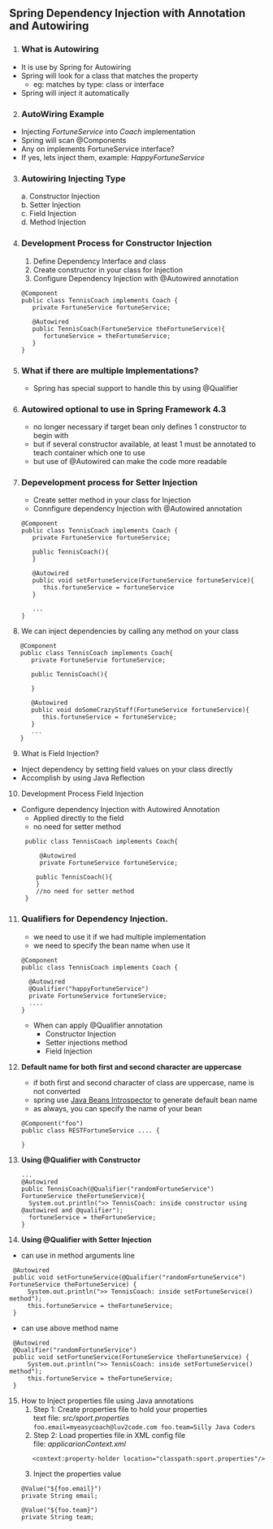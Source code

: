 ## Spring Dependency Injection with Annotation and Autowiring

1. ### What is Autowiring
- It is use by Spring for Autowiring
- Spring will look for a class that matches the property
  - eg: matches by type: class or interface
- Spring will inject it automatically

2. ### AutoWiring Example
- Injecting _FortuneService_ into _Coach_ implementation
- Spring will scan @Components
- Any on implements FortuneService interface?
- If yes, lets inject them, example: _HappyFortuneService_

3. ### Autowiring Injecting Type
   a. Constructor Injection<br>
   b. Setter Injection<br>
   c. Field Injection<br>
   d. Method Injection


4. ### Development Process for Constructor Injection
   1. Define Dependency Interface and class
   2. Create constructor in your class for Injection
   3. Configure Dependency Injection with @Autowired annotation
   ```
   @Component
   public class TennisCoach implements Coach {
      private FortuneService fortuneService;
      
      @Autowired
      public TennisCoach(FortuneService theFortuneService){
         fortuneService = theFortuneService;
      }
   }
   ```
5. ### What if there are multiple Implementations?
   - Spring has special support to handle this by using @Qualifier

6. ### Autowired optional to use in Spring Framework 4.3
   - no longer necessary if target bean only defines 1 constructor to begin with
   - but if several constructor available, at least 1 must be annotated to teach container which one to use
   - but use of @Autowired can make the code more readable

7. ### Depevelopment process for Setter Injection
   - Create setter method in your class for Injection
   - Connfigure dependency Injection with @Autowired annotation
   ```
   @Component
   public class TennisCoach implements Coach {
      private FortuneService fortuneService;
   
      public TennisCoach(){
      }
   
      @Autowired
      public void setFortuneService(FortuneService fortuneService){
         this.fortuneService = fortuneService
      }
   
      ...
   }
   ```
   
8. We can inject dependencies by calling any method on your class
```
   @Component
   public class TennisCoach implements Coach{
      private FortuneServie fortuneService;
      
      public TennisCoach(){
      
      }
      
      @Autowired
      public void doSomeCrazyStuff(FortuneService fortuneService){
         this.fortuneService = fortuneService;
      }
      ...
   }
```

9. What is Field Injection?
- Inject dependency by setting field values on your class directly
- Accomplish by using Java Reflection

10.  Development Process Field Injection
- Configure dependency Injection with Autowired Annotation
  - Applied directly to the field
  - no need for setter method
  ```
   public class TennisCoach implements Coach{
       
       @Autowired
       private FortuneService fortuneService;
       
      public TennisCoach(){
      }
      //no need for setter method
   }
  ```
  
11. ### Qualifiers for Dependency Injection.
    - we need to use it if we had multiple implementation
    - we need to specify the bean name when use it
    ```
    @Component
    public class TennisCoach implements Coach {
      
      @Autowired
      @Qualifier("happyFortuneService")
      private FortuneService fortuneService;
      ....
    }
    ```
    - When can apply @Qualifier annotation
      - Constructor Injection
      - Setter injections method
      - Field Injection

12. **Default name for both first and second character are uppercase**
      - if both first and second character of class are uppercase, name is not converted <br>
      - spring use [Java Beans Introspector](https://docs.oracle.com/javase/8/docs/api/java/beans/Introspector.html#decapitalize(java.lang.String)) to generate default bean name
      - as always, you can specify the name of your bean
      ```
      @Component("foo")
      public class RESTFortuneService .... {
      
      }
      ```

13. **Using @Qualifier with Constructor**
    ```
    ...
    @Autowired
    public TennisCoach(@Qualifier("randomFortuneService") FortuneService theFortuneService){
      System.out.println(">> TennisCoach: inside constructor using @autowired and @qualifier");
      fortuneService = theFortuneService;
    }
    ```
14. **Using @Qualifier with Setter Injection**
   - can use in method arguments line
   ```
    @Autowired
	public void setFortuneService(@Qualifier("randomFortuneService") FortuneService theFortuneService) {
		System.out.println(">> TennisCoach: inside setFortuneService() method");
		this.fortuneService = theFortuneService;
	}
   ```
   - can use above method name
   ```
    @Autowired
	@Qualifier("randomFortuneService")
	public void setFortuneService(FortuneService theFortuneService) {
		System.out.println(">> TennisCoach: inside setFortuneService() method");
		this.fortuneService = theFortuneService;
	}
   ```

15. How to Inject properties file using Java annotations
    1. Step 1: Create properties file to hold your properties
       <br>text file: _src/sport.properties_      
             ```
             foo.email=myeasycoach@luv2code.com
             foo.team=Silly Java Coders
             ```
    2. Step 2: Load properties file in XML config file<br>
      file: _applicarionContext.xml_
      ```
         <context:property-holder location="classpath:sport.properties"/>
      ```
    3. Inject the properties value
      ````
      @Value("${foo.email}")
      private String email;
    
      @Value("${foo.team}")
      private String team;
      ````